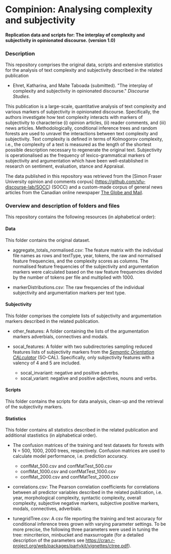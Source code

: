 # Compinion: Analysing complexity and subjectivity

#### Replication data and scripts for: The interplay of complexity and subjectivity in opinionated discourse. (version 1.0)

### Description

This repository comprises the original data, scripts and extensive statistics for the analysis of text complexity and subjectivity described in the related publication

* Ehret, Katharina, and Maite Taboada (submitted). "The interplay of complexity and subjectivity in opinionated discourse." *Discourse Studies*. 

This publication is a large-scale, quantitative analysis of text complexity and various markers of subjectivity in opinionated discourse. Specifically, the authors investigate how text complexity interacts with markers of subjectivity to characterise (i) opinion articles, (ii) reader comments, and (iii) news articles. Methodologically, conditional inference trees and random forests are used to unravel the interactions between text complexity and subjectivity. Text complexity is defined in terms of Kolmogorov complexity, i.e., the complexity of a text is measured as the length of the shortest possible description necessary to regenerate the original text. Subjectivity is operationalised as the frequency of lexico-grammatical markers of subjectivity and argumentation which have been well-established in research on sentiment, evaluation, stance and Appraisal. 

The data published in this repository was retrieved from the [Simon Fraser University opinion and comments corpus] (https://github.com/sfu-discourse-lab/SOCC) (SOCC) and a custom-made corpus of general news articles from the Canadian online newspaper [The Globe and Mail](https://www.theglobeandmail.com/). 


### Overview and description of folders and files

This repository contains the following resources (in alphabetical order):

#### Data
This folder contains the original dataset.

* aggregate_totals_normalised.csv: The feature matrix with the individual file names as rows and textType, year, tokens, the raw and normalised feature frequencies, and the complexity scores as columns. The normalised feature frequencies of the subjectivity and argumentation markers were calculated based on the raw feature frequencies divided by the number of tokens per file and multiplied with 1000.

* markerDistributions.csv: The raw frequencies of the individual subjectivity and argumentation markers per text type.

#### Subjectivity
This folder comprises the complete lists of subjectivity and argumentation markers described in the related publication. 

* other_features: A folder containing the lists of the argumentation markers adverbials, connectives and modals.

* socal_features: A folder with two subdirectories sampling reduced features lists of subjectivity markers from the [*Semantic Orientation CALculator*](https://github.com/sfu-discourse-lab/SO-CAL) (SO-CAL). Specifically, only subjectivity features with a valency of 4 and 5 are included.

  * socal_invariant: negative and positive adverbs.
  * socal_variant: negative and positive adjectives, nouns and verbs.
  
#### Scripts 
This folder contains the scripts for data analysis, clean-up and the retrieval of the subjectivity markers.

#### Statistics
This folder contains all statistics described in the related publication and additional stastistics (in alphabetical order). 

* The confusion matrices of the training and test datasets for forests with N = 500, 1000, 2000 trees, respectively. Confusion matrices are used to calculate model performance, i.e. prediction accuracy.

  * confMat_500.csv and confMatTest_500.csv
  * confMat_1000.csv and confMatTest_1000.csv
  * confMat_2000.csv and confMatTest_2000.csv
 
* correlations.csv: The Pearson correlation coefficients for correlations between all predictor variables described in the related publication, i.e. year, morphological complexity, syntactic complexity, overall complexity, subjective negative markers, subjective positive markers, modals, connectives, adverbials.

* tunegridTree.csv: A csv file reporting the training and test accuracy for conditional inference trees grown with varying parameter settings. To be more precise, the following three parameters were used in tuning the tree: mincriterion, minbucket and maxsurrogate (for a detailed description of the parameters see https://cran.r-project.org/web/packages/partykit/vignettes/ctree.pdf). 
 
 

